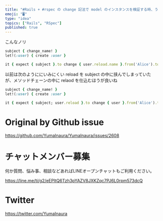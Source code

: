 ```yaml
---
title: "#Rails + #rspec の change 記法で model のインスタンスを検証する時、うまくいかないときは reload を挟め"
emoji: "🖥"
type: "idea"
topics: ["Rails", "RSpec"]
published: true
---
```


こんなノリ


```rb
subject { change_name! }
let!(:user) { create :user }

it { expect { subject }.to change { user.reload.name }.from('Alice').to('Bob')  }
```

以前は次のようににいみにくい reload を subject の中に挟んでしまっていたが、メソッドチェーンの中に relaod を仕込むほうが良いね

```rb
subject { change_name! }
let!(:user) { create :user }

it { expect { subject; user.reload }.to change { user }.from('Alice').to('Bob')  }
```


# Original by Github issue

https://github.com/YumaInaura/YumaInaura/issues/2608








<!-- Update From Qiita API -->

# チャットメンバー募集


何か質問、悩み事、相談などあればLINEオープンチャットもご利用ください。

https://line.me/ti/g2/eEPltQ6Tzh3pYAZV8JXKZqc7PJ6L0rpm573dcQ





# Twitter


https://twitter.com/YumaInaura


<!-- Update From Qiita API -->


